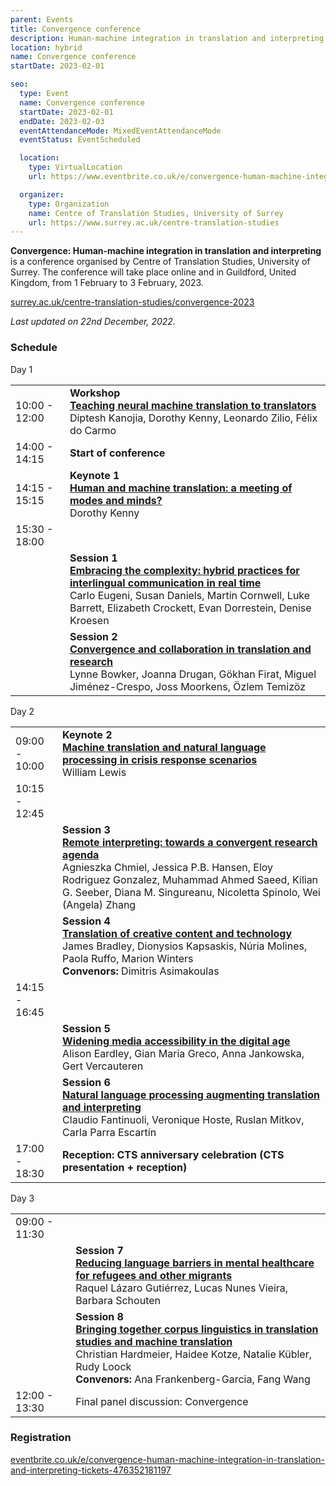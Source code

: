 ```yaml
---
parent: Events
title: Convergence conference
description: Human-machine integration in translation and interpreting
location: hybrid
name: Convergence conference
startDate: 2023-02-01

seo:
  type: Event
  name: Convergence conference
  startDate: 2023-02-01
  endDate: 2023-02-03
  eventAttendanceMode: MixedEventAttendanceMode
  eventStatus: EventScheduled

  location:
    type: VirtualLocation
    url: https://www.eventbrite.co.uk/e/convergence-human-machine-integration-in-translation-and-interpreting-tickets-476352181197

  organizer:
    type: Organization
    name: Centre of Translation Studies, University of Surrey
    url: https://www.surrey.ac.uk/centre-translation-studies
---
```


**Convergence: Human-machine integration in translation and interpreting** is a conference organised by Centre of Translation Studies, University of Surrey.
The conference will take place online and in Guildford, United Kingdom, from 1 February to 3 February, 2023.

[surrey.ac.uk/centre-translation-studies/convergence-2023](https://www.surrey.ac.uk/centre-translation-studies/convergence-2023)

*Last updated on 22nd December, 2022.*

### Schedule

Day 1

|     |     |
| --- | --- |
| 10:00 - 12:00 | **Workshop** <br>[**Teaching neural machine translation to translators**](https://www.surrey.ac.uk/centre-translation-studies/convergence-2023/workshop-teaching-neural-machine-translation-translators) <br>Diptesh Kanojia, Dorothy Kenny, Leonardo Zilio, Félix do Carmo |
| 14:00 - 14:15 | **Start of conference** |
| 14:15 - 15:15 | **Keynote 1** <br>[**Human and machine translation: a meeting of modes and minds?**](https://www.surrey.ac.uk/centre-translation-studies/convergence-2023/keynote-speakers#kenny) <br>Dorothy Kenny |
| 15:30 - 18:00 | |
|  | **Session 1** <br>[**Embracing the complexity: hybrid practices for interlingual communication in real time**](https://www.surrey.ac.uk/centre-translation-studies/convergence-2023/embracing-complexity) <br>Carlo Eugeni, Susan Daniels, Martin Cornwell, Luke Barrett, Elizabeth Crockett, Evan Dorrestein, Denise Kroesen |
|  | **Session 2** <br>[**Convergence and collaboration in translation and research**](https://www.surrey.ac.uk/centre-translation-studies/convergence-2023/convergence-and-collaboration-translation-research) <br>Lynne Bowker, Joanna Drugan, Gökhan Firat, Miguel Jiménez-Crespo, Joss Moorkens, Özlem Temizöz |

Day 2

|     |     |
| --- | --- |
| 09:00 - 10:00 | **Keynote 2** <br>[**Machine translation and natural language processing in crisis response scenarios**](https://www.surrey.ac.uk/centre-translation-studies/convergence-2023/keynote-speakers#lewis) <br>William Lewis |
| 10:15 - 12:45 |  |
|  | **Session 3** <br>[**Remote interpreting: towards a convergent research agenda**](https://www.surrey.ac.uk/centre-translation-studies/convergence-2023/remote-interpreting) <br>Agnieszka Chmiel, Jessica P.B. Hansen, Eloy Rodriguez Gonzalez, Muhammad Ahmed Saeed, Kilian G. Seeber, Diana M. Singureanu, Nicoletta Spinolo, Wei (Angela) Zhang |
|  | **Session 4** <br>[**Translation of creative content and technology**](https://www.surrey.ac.uk/centre-translation-studies/convergence-2023/translation-creative-content-and-technology) <br>James Bradley, Dionysios Kapsaskis, Núria Molines, Paola Ruffo, Marion Winters <br>**Convenors:** Dimitris Asimakoulas |
| 14:15 - 16:45 |  |
|  | **Session 5** <br>[**Widening media accessibility in the digital age**](https://www.surrey.ac.uk/centre-translation-studies/convergence-2023/widening-media-accessibility-digital-age) <br>Alison Eardley, Gian Maria Greco, Anna Jankowska, Gert Vercauteren |
|  | **Session 6** <br>[**Natural language processing augmenting translation and interpreting**](https://www.surrey.ac.uk/centre-translation-studies/convergence-2023/nlp-augmenting-translation-and-interpreting) <br>Claudio Fantinuoli, Veronique Hoste, Ruslan Mitkov, Carla Parra Escartín |
| 17:00 - 18:30 | **Reception: CTS anniversary celebration (CTS presentation + reception)** |

Day 3 

|     |     |
| --- | --- |
| 09:00 - 11:30 |  |
|  | **Session 7** <br>[**Reducing language barriers in mental healthcare for refugees and other migrants**](https://www.surrey.ac.uk/centre-translation-studies/convergence-2023/reducing-language-barriers-mental-healthcare-refugees-and-other-migrants-how-digital-technologies) <br>Raquel Lázaro Gutiérrez, Lucas Nunes Vieira, Barbara Schouten |
|  | **Session 8** <br>[**Bringing together corpus linguistics in translation studies and machine translation**](https://www.surrey.ac.uk/centre-translation-studies/convergence-2023/bringing-together-corpus-linguistics-translation-studies-and-machine-translation) <br>Christian Hardmeier, Haidee Kotze, Natalie Kübler, Rudy Loock <br>**Convenors:** Ana Frankenberg-Garcia, Fang Wang |
| 12:00 - 13:30 | Final panel discussion: Convergence |


### Registration

[eventbrite.co.uk/e/convergence-human-machine-integration-in-translation-and-interpreting-tickets-476352181197](https://www.eventbrite.co.uk/e/convergence-human-machine-integration-in-translation-and-interpreting-tickets-476352181197)
